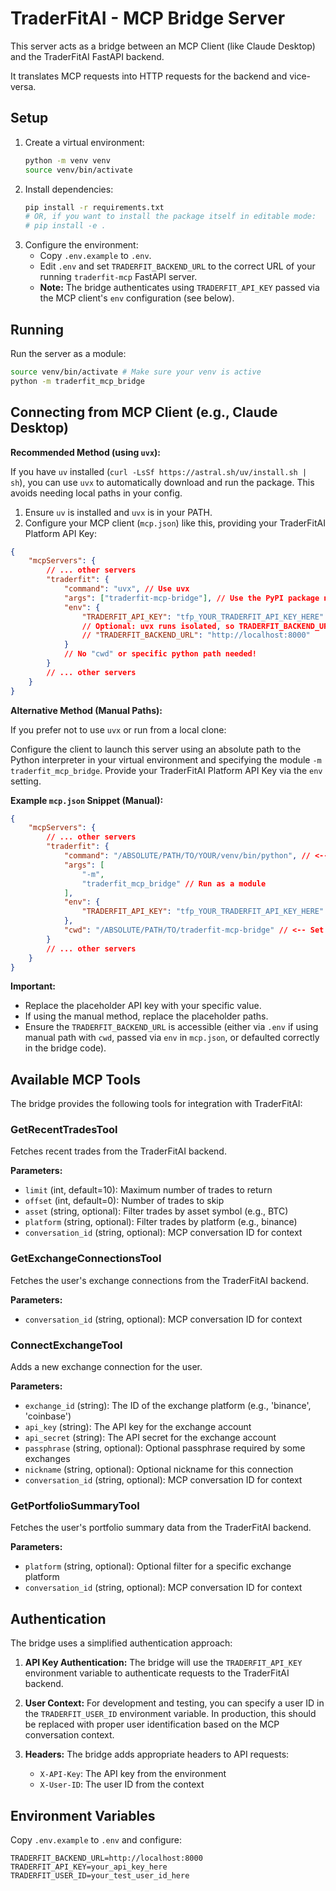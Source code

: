 # TraderFitAI - MCP Bridge Server

This server acts as a bridge between an MCP Client (like Claude Desktop) and the TraderFitAI FastAPI backend.

It translates MCP requests into HTTP requests for the backend and vice-versa.

## Setup

1.  Create a virtual environment:
    ```bash
    python -m venv venv
    source venv/bin/activate
    ```
2.  Install dependencies:
    ```bash
    pip install -r requirements.txt
    # OR, if you want to install the package itself in editable mode:
    # pip install -e .
    ```
3.  Configure the environment:
    - Copy `.env.example` to `.env`.
    - Edit `.env` and set `TRADERFIT_BACKEND_URL` to the correct URL of your running `traderfit-mcp` FastAPI server.
    - **Note:** The bridge authenticates using `TRADERFIT_API_KEY` passed via the MCP client's `env` configuration (see below).

## Running

Run the server as a module:

```bash
source venv/bin/activate # Make sure your venv is active
python -m traderfit_mcp_bridge
```

## Connecting from MCP Client (e.g., Claude Desktop)

**Recommended Method (using `uvx`):**

If you have `uv` installed (`curl -LsSf https://astral.sh/uv/install.sh | sh`), you can use `uvx` to automatically download and run the package. This avoids needing local paths in your config.

1.  Ensure `uv` is installed and `uvx` is in your PATH.
2.  Configure your MCP client (`mcp.json`) like this, providing your TraderFitAI Platform API Key:

```json
{
    "mcpServers": {
        // ... other servers
        "traderfit": {
            "command": "uvx", // Use uvx
            "args": ["traderfit-mcp-bridge"], // Use the PyPI package name
            "env": {
                "TRADERFIT_API_KEY": "tfp_YOUR_TRADERFIT_API_KEY_HERE" // <-- Replace with your key
                // Optional: uvx runs isolated, so TRADERFIT_BACKEND_URL might be needed here if not defaulted in code
                // "TRADERFIT_BACKEND_URL": "http://localhost:8000"
            }
            // No "cwd" or specific python path needed!
        }
        // ... other servers
    }
}
```

**Alternative Method (Manual Paths):**

If you prefer not to use `uvx` or run from a local clone:

Configure the client to launch this server using an absolute path to the Python interpreter in your virtual environment and specifying the module `-m traderfit_mcp_bridge`. Provide your TraderFitAI Platform API Key via the `env` setting.

**Example `mcp.json` Snippet (Manual):**

```json
{
    "mcpServers": {
        // ... other servers
        "traderfit": {
            "command": "/ABSOLUTE/PATH/TO/YOUR/venv/bin/python", // <-- Replace with your venv python path
            "args": [
                "-m",
                "traderfit_mcp_bridge" // Run as a module
            ],
            "env": {
                "TRADERFIT_API_KEY": "tfp_YOUR_TRADERFIT_API_KEY_HERE" // <-- Replace with your key
            },
            "cwd": "/ABSOLUTE/PATH/TO/traderfit-mcp-bridge" // <-- Set CWD to find .env if needed
        }
        // ... other servers
    }
}
```

**Important:**
*   Replace the placeholder API key with your specific value.
*   If using the manual method, replace the placeholder paths.
*   Ensure the `TRADERFIT_BACKEND_URL` is accessible (either via `.env` if using manual path with `cwd`, passed via `env` in `mcp.json`, or defaulted correctly in the bridge code). 

## Available MCP Tools

The bridge provides the following tools for integration with TraderFitAI:

### GetRecentTradesTool
Fetches recent trades from the TraderFitAI backend.

**Parameters:**
- `limit` (int, default=10): Maximum number of trades to return
- `offset` (int, default=0): Number of trades to skip
- `asset` (string, optional): Filter trades by asset symbol (e.g., BTC)
- `platform` (string, optional): Filter trades by platform (e.g., binance)
- `conversation_id` (string, optional): MCP conversation ID for context

### GetExchangeConnectionsTool
Fetches the user's exchange connections from the TraderFitAI backend.

**Parameters:**
- `conversation_id` (string, optional): MCP conversation ID for context

### ConnectExchangeTool
Adds a new exchange connection for the user.

**Parameters:**
- `exchange_id` (string): The ID of the exchange platform (e.g., 'binance', 'coinbase')
- `api_key` (string): The API key for the exchange account
- `api_secret` (string): The API secret for the exchange account
- `passphrase` (string, optional): Optional passphrase required by some exchanges
- `nickname` (string, optional): Optional nickname for this connection
- `conversation_id` (string, optional): MCP conversation ID for context

### GetPortfolioSummaryTool
Fetches the user's portfolio summary data from the TraderFitAI backend.

**Parameters:**
- `platform` (string, optional): Optional filter for a specific exchange platform
- `conversation_id` (string, optional): MCP conversation ID for context

## Authentication

The bridge uses a simplified authentication approach:

1. **API Key Authentication:** The bridge will use the `TRADERFIT_API_KEY` environment variable to authenticate requests to the TraderFitAI backend.

2. **User Context:** For development and testing, you can specify a user ID in the `TRADERFIT_USER_ID` environment variable. In production, this should be replaced with proper user identification based on the MCP conversation context.

3. **Headers:** The bridge adds appropriate headers to API requests:
   - `X-API-Key`: The API key from the environment
   - `X-User-ID`: The user ID from the context

## Environment Variables

Copy `.env.example` to `.env` and configure:

```
TRADERFIT_BACKEND_URL=http://localhost:8000
TRADERFIT_API_KEY=your_api_key_here
TRADERFIT_USER_ID=your_test_user_id_here 